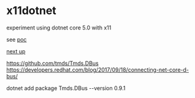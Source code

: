 # x11dotnet

experiment using dotnet core 5.0 with x11

see [poc](./poc.md)

[next up](./main.c) 


https://github.com/tmds/Tmds.DBus
https://developers.redhat.com/blog/2017/09/18/connecting-net-core-d-bus/

dotnet add package Tmds.DBus --version 0.9.1
